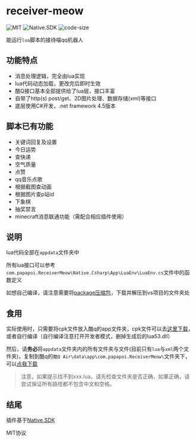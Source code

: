 # receiver-meow

![MIT](https://img.shields.io/github/license/chenxuuu/receiver-meow.svg)
![Native.SDK](https://img.shields.io/badge/dependencies-Native.SDK-blueviolet.svg)
![code-size](https://img.shields.io/github/languages/code-size/chenxuuu/receiver-meow.svg)

能运行`lua`脚本的接待喵qq机器人

## 功能特点

- 消息处理逻辑，完全由lua实现
- lua代码动态加载，更改完后即时生效
- 酷Q接口基本全部提供给了lua层，接口丰富
- 自带了http(s) post/get、2D图片处理、数据存储(xml)等接口
- 底层使用C#开发，.net framework 4.5版本

## 脚本已有功能

- 关键词回复及设置
- 今日运势
- 查快递
- 空气质量
- 点赞
- qq音乐点歌
- 根据截图查动画
- 根据图片查p站id
- 下象棋
- 抽奖禁言
- minecraft消息联通功能（需配合相应插件使用）

## 说明

lua代码全部在`appdata`文件夹中

所有lua接口可以参考`com.papapoi.ReceiverMeow\Native.Csharp\App\LuaEnv\LuaEnv.cs`文件中的函数定义

如想自己编译，请注意需要将[package压缩包](https://github.com/chenxuuu/receiver-meow/releases/download/v0.0/packages.7z)，下载并解压到vs项目的文件夹处

## 食用

实际使用时，只需要将cpk文件放入酷q的app文件夹，cpk文件可以去[这里下载](https://github.com/chenxuuu/receiver-meow/releases/latest)，或者自行编译（自行编译注意打开开发者模式，删掉生成后的lua53.dll）

然后，请**务必**将`appdata`文件夹内的所有文件夹与文件(目前只有`lua`与`xml`两个文件夹)，复制到酷q的`酷Q Air\data\app\com.papapoi.ReceiverMeow\`文件夹下，可以[点我下载](https://minhaskamal.github.io/DownGit/#/home?url=https://github.com/chenxuuu/receiver-meow/tree/V1.0.1/appdata)

> 注意，如果提示找不到xxx.lua，请先检查文件夹是否正确，如果正确，请尝试保证所有路径都不包含中文和空格。

## 结尾

插件基于[Native.SDK](https://github.com/Jie2GG/Native.Csharp.Frame)

MIT协议
